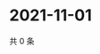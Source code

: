 # 2021-11-01

共 0 条

<!-- BEGIN WEIBO -->
<!-- 最后更新时间 Mon Nov 01 2021 15:00:56 GMT+0800 (China Standard Time) -->

<!-- END WEIBO -->
